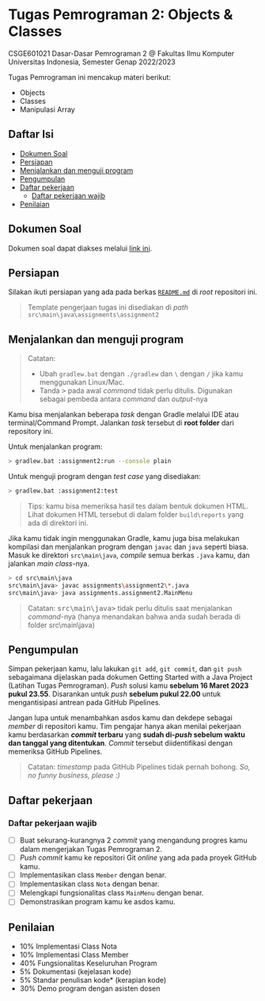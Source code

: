 # Tugas Pemrograman 2: Objects & Classes

CSGE601021 Dasar-Dasar Pemrograman 2 @ Fakultas Ilmu Komputer Universitas Indonesia, Semester Genap 2022/2023

Tugas Pemrograman ini mencakup materi berikut:

- Objects
- Classes
- Manipulasi Array

## Daftar Isi

- [Dokumen Soal](#dokumen-soal)
- [Persiapan](#persiapan)
- [Menjalankan dan menguji program](#menjalankan-dan-menguji-program)
- [Pengumpulan](#pengumpulan)
- [Daftar pekerjaan](#daftar-pekerjaan)
  - [Daftar pekerjaan wajib](#daftar-pekerjaan-wajib)
- [Penilaian](#penilaian)

## Dokumen Soal

Dokumen soal dapat diakses melalui [link ini](https://docs.google.com/document/d/1cZRl5ejHhXBfwHqB438DQUunr9YPhZR8MCngyTYGmfs/edit?usp=sharing).

## Persiapan

Silakan ikuti persiapan yang ada pada berkas [`README.md`](../README.md) di
*root* repositori ini.

> Template pengerjaan tugas ini disediakan di *path*
`src\main\java\assignments\assignment2`

## Menjalankan dan menguji program

> Catatan:<br>
> - Ubah `gradlew.bat` dengan `./gradlew` dan `\` dengan `/` jika kamu
    menggunakan Linux/Mac.
> - Tanda <kbd>></kbd> pada awal *command* tidak perlu ditulis.
    Digunakan sebagai pembeda antara *command* dan *output*-nya

Kamu bisa menjalankan beberapa *task* dengan Gradle melalui IDE atau
terminal/Command Prompt.
Jalankan *task* tersebut di **root folder** dari repository ini.

Untuk menjalankan program:

```bash
> gradlew.bat :assignment2:run --console plain
```

Untuk menguji program dengan *test case* yang disediakan:

```bash
> gradlew.bat :assignment2:test
```

> Tips: kamu bisa memeriksa hasil tes dalam bentuk dokumen HTML. Lihat dokumen
> HTML tersebut di dalam folder `build\reports` yang ada di direktori ini.

Jika kamu tidak ingin menggunakan Gradle, kamu juga bisa melakukan kompilasi
dan menjalankan program dengan `javac` dan `java` seperti biasa. Masuk ke
direktori `src\main\java`, *compile* semua berkas `.java` kamu, dan jalankan
*main class*-nya.

```bash
> cd src\main\java
src\main\java> javac assignments\assignment2\*.java
src\main\java> java assignments.assignment2.MainMenu
```

> Catatan: <kbd>src\main\java></kbd> tidak perlu ditulis saat menjalankan *command*-nya (hanya menandakan bahwa anda sudah berada di folder src\main\java)

## Pengumpulan

Simpan pekerjaan kamu, lalu lakukan `git add`, `git commit`, dan `git push`
sebagaimana dijelaskan pada dokumen
Getting Started with a Java Project (Latihan Tugas Pemrograman).
*Push* solusi kamu **sebelum 16 Maret 2023 pukul 23.55**. Disarankan untuk
*push* **sebelum pukul 22.00** untuk mengantisipasi antrean pada GitHub
Pipelines.

Jangan lupa untuk menambahkan asdos kamu dan dekdepe sebagai *member* di repositori kamu.
Tim pengajar hanya akan menilai pekerjaan kamu berdasarkan ***commit* terbaru**
yang **sudah di-*push* sebelum waktu dan tanggal yang ditentukan**. *Commit*
tersebut diidentifikasi dengan memeriksa GitHub Pipelines.

> Catatan: *timestamp* pada GitHub Pipelines tidak pernah bohong.
> *So, no funny business, please :)*

## Daftar pekerjaan

### Daftar pekerjaan wajib

- [ ] Buat sekurang-kurangnya 2 *commit* yang mengandung progres kamu dalam
  mengerjakan Tugas Pemrograman 2.
- [ ] *Push* *commit* kamu ke repositori Git *online* yang ada pada proyek
  GitHub kamu.
- [ ] Implementasikan class `Member` dengan benar.
- [ ] Implementasikan class `Nota` dengan benar.
- [ ] Melengkapi fungsionalitas class `MainMenu` dengan benar.
- [ ] Demonstrasikan program kamu ke asdos kamu.

## Penilaian

- 10% Implementasi Class Nota
- 10% Implementasi Class Member
- 40% Fungsionalitas Keseluruhan Program
- 5% Dokumentasi (kejelasan kode)
- 5% Standar penulisan kode* (kerapian kode)
- 30% Demo program dengan asisten dosen
